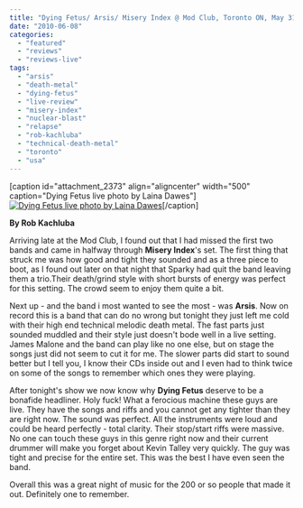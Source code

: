 ```yaml
---
title: "Dying Fetus/ Arsis/ Misery Index @ Mod Club, Toronto ON, May 31, 2010"
date: "2010-06-08"
categories: 
  - "featured"
  - "reviews"
  - "reviews-live"
tags: 
  - "arsis"
  - "death-metal"
  - "dying-fetus"
  - "live-review"
  - "misery-index"
  - "nuclear-blast"
  - "relapse"
  - "rob-kachluba"
  - "technical-death-metal"
  - "toronto"
  - "usa"
---
```


\[caption id="attachment\_2373" align="aligncenter" width="500" caption="Dying Fetus live photo by Laina Dawes"\][![Dying Fetus live photo by Laina Dawes](http://www.hellbound.ca/wp-content/uploads/2009/11/dfetus.jpg "dfetus")](http://www.hellbound.ca/wp-content/uploads/2009/11/dfetus.jpg)\[/caption\]

**By Rob Kachluba**

Arriving late at the Mod Club, I found out that I had missed the first two bands and came in halfway through **Misery Index**'s set. The first thing that struck me was how good and tight they sounded and as a three piece to boot, as I found out later on that night that Sparky had quit the band leaving them a trio.Their death/grind style with short bursts of energy was perfect for this setting. The crowd seem to enjoy them quite a bit.

Next up - and the band i most wanted to see the most - was **Arsis**. Now on record this is a band that can do no wrong but tonight they just left me cold with their high end technical melodic death metal. The fast parts just sounded muddled and their style just doesn't bode well in a live setting. James Malone and the band can play like no one else, but on stage the songs just did not seem to cut it for me. The slower parts did start to sound better but I tell you, I know their CDs inside out and I even had to think twice on some of the songs to remember which ones they were playing.

After tonight's show we now know why **Dying Fetus** deserve to be a bonafide headliner. Holy fuck! What a ferocious machine these guys are live. They have the songs and riffs and you cannot get any tighter than they are right now. The sound was perfect. All the instruments were loud and could be heard perfectly - total clarity. Their stop/start riffs were massive. No one can touch these guys in this genre right now and their current drummer will make you forget about Kevin Talley very quickly. The guy was tight and precise for the entire set. This was the best I have even seen the band.

Overall this was a great night of music for the 200 or so people that made it out. Definitely one to remember.
